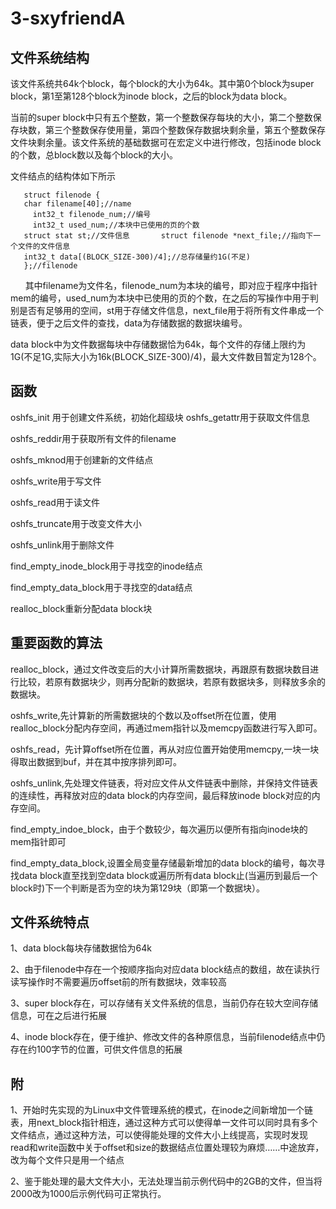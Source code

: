 # 3-sxyfriendA
## 文件系统结构
该文件系统共64k个block，每个block的大小为64k。其中第0个block为super block，第1至第128个block为inode block，之后的block为data block。

当前的super block中只有五个整数，第一个整数保存每块的大小，第二个整数保存块数，第三个整数保存使用量，第四个整数保存数据块剩余量，第五个整数保存文件块剩余量。该文件系统的基础数据可在宏定义中进行修改，包括inode block的个数，总block数以及每个block的大小。

文件结点的结构体如下所示

       struct filenode {
       char filename[40];//name
	     int32_t filenode_num;//编号
	     int32_t used_num;//本块中已使用的页的个数 
       struct stat st;//文件信息       struct filenode *next_file;//指向下一个文件的文件信息
       int32_t data[(BLOCK_SIZE-300)/4];//总存储量约1G(不足)
       };//filenode 
      
其中filename为文件名，filenode_num为本块的编号，即对应于程序中指针mem的编号，used_num为本块中已使用的页的个数，在之后的写操作中用于判别是否有足够用的空间，st用于存储文件信息，next_file用于将所有文件串成一个链表，便于之后文件的查找，data为存储数据的数据块编号。

data block中为文件数据每块中存储数据恰为64k，每个文件的存储上限约为1G(不足1G,实际大小为16k(BLOCK_SIZE-300)/4)，最大文件数目暂定为128个。

## 函数

oshfs_init 用于创建文件系统，初始化超级块
oshfs_getattr用于获取文件信息

oshfs_reddir用于获取所有文件的filename

oshfs_mknod用于创建新的文件结点

oshfs_write用于写文件

oshfs_read用于读文件

oshfs_truncate用于改变文件大小

oshfs_unlink用于删除文件

find_empty_inode_block用于寻找空的inode结点

find_empty_data_block用于寻找空的data结点

realloc_block重新分配data block块

## 重要函数的算法
realloc_block，通过文件改变后的大小计算所需数据块，再跟原有数据块数目进行比较，若原有数据块少，则再分配新的数据块，若原有数据块多，则释放多余的数据块。

oshfs_write,先计算新的所需数据块的个数以及offset所在位置，使用realloc_block分配内存空间，再通过mem指针以及memcpy函数进行写入即可。

oshfs_read，先计算offset所在位置，再从对应位置开始使用memcpy,一块一块得取出数据到buf，并在其中按序排列即可。

oshfs_unlink,先处理文件链表，将对应文件从文件链表中删除，并保持文件链表的连续性，再释放对应的data block的内存空间，最后释放inode block对应的内存空间。

find_empty_indoe_block，由于个数较少，每次遍历以便所有指向inode块的mem指针即可

find_empty_data_block,设置全局变量存储最新增加的data block的编号，每次寻找data block直至找到空data block或遍历所有data block止(当遍历到最后一个block时)下一个判断是否为空的块为第129块（即第一个数据块）。

## 文件系统特点
1、data block每块存储数据恰为64k 

2、由于filenode中存在一个按顺序指向对应data block结点的数组，故在读执行读写操作时不需要遍历offset前的所有数据块，效率较高

3、super block存在，可以存储有关文件系统的信息，当前仍存在较大空间存储信息，可在之后进行拓展

4、inode block存在，便于维护、修改文件的各种原信息，当前filenode结点中仍存在约100字节的位置，可供文件信息的拓展

## 附
1、开始时先实现的为Linux中文件管理系统的模式，在inode之间新增加一个链表，用next_block指针相连，通过这种方式可以使得单一文件可以同时具有多个文件结点，通过这种方法，可以使得能处理的文件大小上线提高，实现时发现read和write函数中关于offset和size的数据结点位置处理较为麻烦……中途放弃，改为每个文件只是用一个结点

2、鉴于能处理的最大文件大小，无法处理当前示例代码中的2GB的文件，但当将2000改为1000后示例代码可正常执行。
